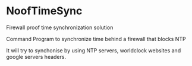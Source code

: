 # NoofTimeSync
Firewall proof time synchronization solution

Command Program to synchronize time behind a firewall that blocks NTP

It will try to synchonise by using NTP servers, worldclock websites and google servers headers.
